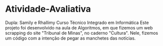 # Atividade-Avaliativa
Dupla: Samily e Rhallimy
Curso Técnico Integrado em Informática
Este projeto foi desenvolvido na aula de Algoritmos, em que fizemos um web scrapping do site "Tribunal de Minas", no caderno "Cultura". Nele, fizemos um código com a intenção de pegar as manchetes das notícias.
